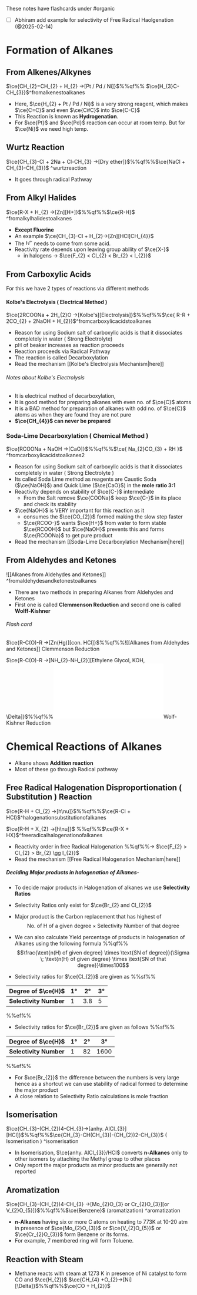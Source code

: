 These notes have flashcards under #organic
- [ ] Abhiram add example for selectivity of Free Radical Haolgenation (@2025-02-14)
# Formation of Alkanes
## From Alkenes/Alkynes

$\ce{CH_{2}=CH_{2} + H_{2} ->[Pt / Pd / Ni]}$%%qf%% $\ce{H_{3}C-CH_{3}}$^fromalkenestoalkanes


- Here, $\ce{H_{2} + Pt / Pd / Ni}$ is a very strong reagent, which makes
  $\ce{C=C}$ and even $\ce{C#C}$ into $\ce{C-C}$
- This Reaction is known as **Hydrogenation**.
- For $\ce{Pt}$ and $\ce{Pd}$ reaction can occur at room temp. But for $\ce{Ni}$ we need high temp.

## Wurtz Reaction

$\ce{CH_{3}-Cl + 2Na + Cl-CH_{3} ->[Dry ether]}$%%qf%%$\ce{NaCl + CH_{3}-CH_{3}}$ ^wurtzreaction

- It goes through radical Pathway


## From Alkyl Halides 

$\ce{R-X + H_{2} ->[Zn][H+]}$%%qf%%$\ce{R-H}$ ^fromalkylhalidestoalkanes

- **Except Fluorine** 
- An example $\ce{CH_{3}-Cl + H_{2}->[Zn][HCl]CH_{4}}$
- The $H^+$ needs to come from some acid.
- Reactivity rate depends upon leaving group ability of $\ce{X-}$
  - in halogens -> $\ce{F_{2} < Cl_{2} < Br_{2} < I_{2}}$


## From Carboxylic Acids
For this we have 2 types of reactions via different methods

#### Kolbe's Electrolysis ( Electrical Method )

$\ce{2RCOONa + 2H_{2}O ->[Kolbe's][Electrolysis]}$%%qf%%$\ce{ R-R + 2CO_{2} + 2NaOH + H_{2}}$^fromcarboxylicacidstoalkanes

- Reason for using Sodium salt of carboxylic acids is that it dissociates completely in water ( Strong Electrolyte)
- pH of beaker increases as reaction proceeds
- Reaction proceeds via Radical Pathway 
- The reaction is called Decarboxylation
- Read the mechanism [[Kolbe's Electrolysis Mechanism|here]]

###### Notes about Kolbe's Electrolysis
- It is electrical method of decarboxylation,
- It is good method for preparing alkanes with even no. of $\ce{C}$ atoms
- It is a BAD method for preparation of alkanes with odd no. of $\ce{C}$ atoms as when they are found they are not pure
- **$\ce{CH_{4}}$ can never be prepared**

### Soda-Lime Decarboxylation ( Chemical Method )

$\ce{RCOONa + NaOH ->[CaO]}$%%qf%%$\ce{ Na_{2}CO_{3} + RH }$ ^fromcarboxylicacidstoalkanes2

- Reason for using Sodium salt of carboxylic acids is that it dissociates completely in water ( Strong Electrolyte )
- Its called Soda Lime method as reagents are Caustic Soda ($\ce{NaOH}$) and Quick Lime ($\ce{CaO}$) in the **mole ratio 3:1** 
- Reactivity depends on stability of $\ce{C-}$ intermediate
  - From the Salt remove $\ce{COONa}$ keep $\ce{C-}$ in its place and check its stability
- $\ce{NaOH}$ is VERY important for this reaction as it
  - consumes the $\ce{CO_{2}}$ formed making the slow step faster
  - $\ce{RCOO-}$ wants $\ce{H+}$ from water to form stable $\ce{RCOOH}$ but $\ce{NaOH}$ prevents this and forms $\ce{RCOONa}$ to get pure product
- Read the mechanism [[Soda-Lime Decarboxylation Mechanism|here]]

## From Aldehydes and Ketones
![[Alkanes from Aldehydes and Ketones]] ^fromaldehydesandketonestoalkanes
- There are two methods in preparing Alkanes from Aldehydes and Ketones
- First one is called **Clemmenson Reduction** and second one is called **Wolff-Kishner** 

###### Flash card
$\ce{R-C(O)-R ->[Zn(Hg)][con. HCl]}$%%qf%%![[Alkanes from Aldehydes and Ketones]] Clemmenson Reduction

 $\ce{R-C(O)-R ->[NH_{2}-NH_{2}][Ethylene Glycol, KOH, \Delta]}$%%qf%%![Alkanes from Aldehydes and Ketones](Alkanes%20from%20Aldehydes%20and%20Ketones.md)Wolf-Kishner Reduction
 
# Chemical Reactions of Alkanes
- Alkane shows **Addition reaction**
- Most of these go through Radical pathway
## Free Radical Halogenation Disproportionation ( Substitution ) Reaction

$\ce{R-H + Cl_{2} ->[h\nu]}$%%qf%%$\ce{R-Cl + HCl}$^halogenationsubstitutionofalkanes

$\ce{R-H + X_{2} ->[h\nu]}$ %%qf%%$\ce{R-X + HX}$^freeradicalhalogenationofalkanes

- Reactivity order in free Radical Halogenation %%qf%%-> $\ce{F_{2} > Cl_{2} > Br_{2} \gg I_{2}}$
- Read the mechanism [[Free Radical Halogenation Mechanism|here]]


##### Deciding Major products in halogenation of Alkanes-

- To decide major products in Halogenation of alkanes we use **Selectivity Ratios**
- Selectivity Ratios only exist for $\ce{Br_{2} and Cl_{2}}$
- Major product is the Carbon replacement that has highest of
$$
\text{No. of H of a given degree} \times \text{Selectivity Number of that degree}
$$
- We can also calculate Yield percentage of products in halogenation of Alkanes using the following formula %%qf%%$$\frac{\text{n(H) of given degree} \times \text{SN of degree}}{\Sigma \; \text{n(H) of  given degree} \times \text{SN of that degree}}\times100$$


- Selectivity ratios for $\ce{Cl_{2}}$ are given as
%%sf%%

| **Degree of $\ce{H}$** | 1°  | 2°  | 3°  |
| ---------------------- | --- | --- | --- |
| **Selectivity Number** | 1   | 3.8 | 5   |

%%ef%%

- Selectivity ratios for $\ce{Br_{2}}$ are given as follows
%%sf%%

| **Degree of $\ce{H}$** | 1°  | 2°  | 3°   |
| ---------------------- | --- | --- | ---- |
| **Selectivity Number** | 1   | 82  | 1600 |
%%ef%%

- For $\ce{Br_{2}}$ the difference between the numbers is very large hence as a shortcut we can use stability of radical formed to determine the major product
-  A close relation to Selectivity Ratio calculations is mole fraction

## Isomerisation
$\ce{CH_{3}-(CH_{2})4-CH_{3}->[anhy. AlCl_{3}][HCl]}$%%qf%%$\ce{CH_{3}-CH(CH_{3})-(CH_{2})2-CH_{3}}$ ( Isomerisation ) ^isomerisation
- In Isomerisation, $\ce{anhy. AlCl_{3}}/HCl$ converts **n-Alkanes** only to other isomers by attaching the Methyl group to other places
- Only report the major products as minor products are generally not reported

## Aromatization 
$\ce{CH_{3}-(CH_{2})4-CH_{3} ->[Mo_{2}O_{3} or Cr_{2}O_{3}][or V_{2}O_{5}]}$%%qf%%$\ce{Benzene}$ (aromatization) ^aromatization

- **n-Alkanes** having six or more C atoms on heating to 773K at 10-20 atm in presence of $\ce{Mo_{2}O_{3}}$ or $\ce{V_{2}O_{5}}$ or $\ce{Cr_{2}O_{3}}$ form Benzene or its forms.
- For example, 7 membered ring will form Toluene.

## Reaction with Steam
- Methane reacts with steam at 1273 K in presence of Ni catalyst to form CO and $\ce{H_{2}}$ 
$\ce{CH_{4} +O_{2}->[Ni][\Delta]}$%%qf%%$\ce{CO + H_{2}}$



